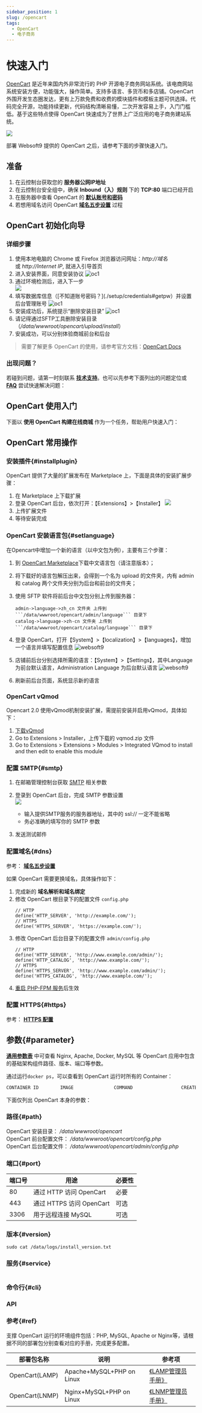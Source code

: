 ```yaml
---
sidebar_position: 1
slug: /opencart
tags:
  - OpenCart
  - 电子商务
---
```


# 快速入门

[OpenCart](https://opencart.com) 是近年来国内外非常流行的 PHP 开源电子商务网站系统。该电商网站系统安装方便，功能强大，操作简单。支持多语言、多货币和多店铺。OpenCart 外围开发生态圈发达，更有上万款免费和收费的模块插件和模板主题可供选择。代码完全开源，功能持续更新，代码结构清晰易懂，二次开发容易上手，入门门槛低。基于这些特点使得 OpenCart 快速成为了世界上广泛应用的电子商务建站系统。

![](https://libs.websoft9.com/Websoft9/DocsPicture/zh/opencart/opencart-gui-websoft9.png)


部署 Websoft9 提供的 OpenCart 之后，请参考下面的步骤快速入门。

## 准备

1. 在云控制台获取您的 **服务器公网IP地址** 
2. 在云控制台安全组中，确保 **Inbound（入）规则** 下的 **TCP:80** 端口已经开启
3. 在服务器中查看 OpenCart 的 **[默认账号和密码](./setup/credentials#getpw)**  
4. 若想用域名访问  OpenCart **[域名五步设置](./dns#domain)** 过程


## OpenCart 初始化向导

### 详细步骤

1. 使用本地电脑的 Chrome 或 Firefox 浏览器访问网址：*http://域名* 或 *http://Internet IP*, 就进入引导首页
2. 进入安装界面，同意安装协议
   ![oc1](https://libs.websoft9.com/Websoft9/DocsPicture/en/opencart/oc1.png)  
3. 通过环境检测后，进入下一步  
   ![](https://libs.websoft9.com/Websoft9/DocsPicture/en/opencart/oc2.png)
3. 填写数据库信息（[不知道账号密码？](./setup/credentials#getpw）并设置后台管理账号
   ![oc1](https://libs.websoft9.com/Websoft9/DocsPicture/en/opencart/oc3.png)
4. 安装成功后，系统提示“删除安装目录”
   ![oc1](https://libs.websoft9.com/Websoft9/DocsPicture/en/opencart/oc4.png)
5. 请记得通过SFTP工具删除安装目录（*/data/wwwroot/opencart/upload/install*）
6. 安装成功，可以分别体验商城前台和后台

> 需要了解更多 OpenCart 的使用，请参考官方文档：[OpenCart Docs](http://docs.opencart.com)

### 出现问题？

若碰到问题，请第一时刻联系 **[技术支持](./helpdesk)**。也可以先参考下面列出的问题定位或  **[FAQ](./faq#setup)** 尝试快速解决问题：

## OpenCart 使用入门

下面以 **使用 OpenCart 构建在线商城** 作为一个任务，帮助用户快速入门：


## OpenCart 常用操作

### 安装插件{#installplugin}

OpenCart 提供了大量的扩展发布在 Marketplace 上，下面是具体的安装扩展步骤：

1. 在 Marketplace 上下载扩展
2. 登录 OpenCart 后台，依次打开：【Extensions】>【Installer】
   ![](https://libs.websoft9.com/Websoft9/DocsPicture/en/opencart/opencart-installex-websoft9.png)
3. 上传扩展文件
4. 等待安装完成


### OpenCart 安装语言包{#setlanguage}

在Opencart中增加一个新的语言（以中文包为例），主要有三个步骤：

1. 到 [OpenCart Marketplace](https://www.opencart.com/index.php?route=marketplace/extension/info&extension_id=19126&filter_category_id=2&page=8)下载中文语言包（请注意版本）；
2. 将下载好的语言包解压出来，会得到一个名为 upload 的文件夹，内有 admin 和 catalog 两个文件夹分别为后台和前台的文件夹；
3. 使用 SFTP 软件将前后台中文包分别上传到服务器：
   ```
   admin->language->zh_cn 文件夹 上传到  ```/data/wwwroot/opencart/admin/language``` 目录下
   catalog->language->zh-cn 文件夹 上传到 ```/data/wwwroot/opencart/catalog/language``` 目录下
   ```
4. 登录 OpenCart，打开【System】>【localization】>【languages】，增加一个语言并填写配置信息
	![websoft9](https://libs.websoft9.com/Websoft9/DocsPicture/zh/opencart/opencart-language-1-websoft9.png)

5. 店铺前后台分别选择所需的语言：【System】>【Settings】，其中Language 为前台默认语言，Administration Language 为后台默认语言
	   ![websoft9](https://libs.websoft9.com/Websoft9/DocsPicture/zh/opencart/opencart-language-2-websoft9.png)

6. 刷新前后台页面，系统显示新的语言

### OpenCart vQmod

Opencart 2.0 使用vQmod机制安装扩展，需提前安装并启用vQmod，具体如下：

1. [下载vQmod](https://github.com/vqmod/vqmod)
2. Go to Extensions > Installer，上传下载的 vqmod.zip 文件
3. Go to Extensions > Extensions > Modules > Integrated VQmod to install and then edit to enable this module

### 配置 SMTP{#smtp}

1. 在邮箱管理控制台获取 [SMTP](./automation/smtp) 相关参数 

2. 登录到 OpenCart 后台，完成 SMTP 参数设置  
   ![](https://libs.websoft9.com/Websoft9/DocsPicture/zh/opencart/opencart-smtp-websoft9.png)
  
   - 输入提供SMTP服务的服务器地址，其中的 ssl://  一定不能省略
   - 务必准确的填写你的 SMTP 参数

3. 发送测试邮件
     

### 配置域名{#dns}

参考： **[域名五步设置](./dns#domain)** 

如果 OpenCart 需要更换域名，具体操作如下：

1. 完成新的 **域名解析和域名绑定**
2. 修改 OpenCart 根目录下的配置文件 `config.php`
   ```
   // HTTP
   define('HTTP_SERVER', 'http://example.com/');
   // HTTPS
   define('HTTPS_SERVER', 'https://example.com/');
   ```
3. 修改 OpenCart 后台目录下的配置文件 `admin/config.php`
   ```
   // HTTP
   define('HTTP_SERVER', 'http://www.example.com/admin/');
   define('HTTP_CATALOG', 'http://www.example.com/');
   // HTTPS
   define('HTTPS_SERVER', 'http://www.example.com/admin/');
   define('HTTPS_CATALOG', 'http://www.example.com/');
   ```
4. [重启 PHP-FPM 服务](./setup/parameter#service)后生效


### 配置 HTTPS{#https}

参考： **[HTTPS 配置](./dns#https)**


## 参数{#parameter}

**[通用参数表](../setup/parameter)** 中可查看 Nginx, Apache, Docker, MySQL 等 OpenCart 应用中包含的基础架构组件路径、版本、端口等参数。 

通过运行`docker ps`，可以查看到 OpenCart 运行时所有的 Container：

```bash
CONTAINER ID        IMAGE               COMMAND                  CREATED             STATUS              PORTS                                NAMES
```


下面仅列出 OpenCart 本身的参数：

### 路径{#path}

OpenCart 安装目录： */data/wwwroot/opencart*  
OpenCart 前台配置文件： */data/wwwroot/opencart/config.php*  
OpenCart 后台配置文件： */data/wwwroot/opencart/admin/config.php* 


### 端口{#port}

| 端口号 | 用途                                          | 必要性 |
| ------ | --------------------------------------------- | ------ |
| 80   | 通过 HTTP 访问 OpenCart | 必要   |
| 443   | 通过 HTTPS 访问 OpenCart | 可选   |
| 3306   | 用于远程连接 MySQL | 可选   |


### 版本{#version}

```shell
sudo cat /data/logs/install_version.txt
```

### 服务{#service}

```shell

```

### 命令行{#cli}

### API

### 参考{#ref}

支撑 OpenCart 运行的环境组件包括：PHP, MySQL, Apache or Nginx等，请根据不同的部署包分别查看对应的手册，完成更多配置。

| 部署包名称 | 说明| 参考项 |
| --- | --- | --- |
| OpenCart(LAMP) | Apache+MySQL+PHP on Linux | [《LAMP管理员手册》](https://support.websoft9.com/docs/lamp/zh) |
| OpenCart(LNMP)| Nginx+MySQL+PHP on Linux |[《LNMP管理员手册》](https://support.websoft9.com/docs/lnmp/zh)|
